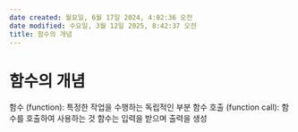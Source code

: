 ```yaml
---
date created: 월요일, 6월 17일 2024, 4:02:36 오전
date modified: 수요일, 3월 12일 2025, 8:42:37 오전
title: 함수의 개념
---
```


# 함수의 개념

함수 (function): 특정한 작업을 수행하는 독립적인 부분
함수 호출 (function call): 함수를 호출하여 사용하는 것
함수는 입력을 받으며 출력을 생성
